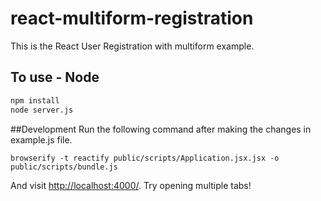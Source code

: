 # react-multiform-registration

This is the React User Registration with multiform example.

## To use - Node

```sh
npm install
node server.js
```

##Development
Run the following command after making the changes in example.js file.

```
browserify -t reactify public/scripts/Application.jsx.jsx -o public/scripts/bundle.js
```

And visit <http://localhost:4000/>. Try opening multiple tabs!